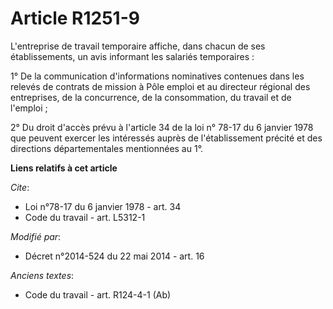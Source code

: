 # Article R1251-9

L'entreprise de travail temporaire affiche, dans chacun de ses établissements, un avis informant les salariés temporaires : 

1° De la communication d'informations nominatives contenues dans les relevés de contrats de mission à Pôle emploi et au
directeur régional des entreprises, de la concurrence, de la consommation, du travail et de l'emploi ; 

2° Du droit d'accès prévu à l'article 34 de la loi n° 78-17 du 6 janvier 1978 que peuvent exercer les intéressés auprès de
l'établissement précité et des directions départementales mentionnées au 1°.

**Liens relatifs à cet article**

_Cite_:

  - Loi n°78-17 du 6 janvier 1978 - art. 34
  - Code du travail - art. L5312-1

_Modifié par_:

  - Décret n°2014-524 du 22 mai 2014 - art. 16

_Anciens textes_:

  - Code du travail - art. R124-4-1 (Ab)
